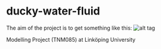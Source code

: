 # ducky-water-fluid

The aim of the project is to get something like this:
![alt tag](http://fc00.deviantart.net/fs70/i/2011/056/6/f/rubber_duck_by_otrixx-d3aej78.jpg)

Modelling Project (TNM085) at Linköping University

